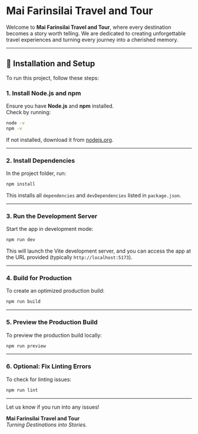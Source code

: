 # Mai Farinsilai Travel and Tour

Welcome to **Mai Farinsilai Travel and Tour**, where every destination becomes a story worth telling. We are dedicated to creating unforgettable travel experiences and turning every journey into a cherished memory.

---

## 🚀 Installation and Setup

To run this project, follow these steps:

### 1. **Install Node.js and npm**
Ensure you have **Node.js** and **npm** installed.  
Check by running:
```bash
node -v
npm -v
```
If not installed, download it from [nodejs.org](https://nodejs.org/).

---

### 2. **Install Dependencies**
In the project folder, run:
```bash
npm install
```
This installs all `dependencies` and `devDependencies` listed in `package.json`.

---

### 3. **Run the Development Server**
Start the app in development mode:
```bash
npm run dev
```
This will launch the Vite development server, and you can access the app at the URL provided (typically `http://localhost:5173`).

---

### 4. **Build for Production**
To create an optimized production build:
```bash
npm run build
```

---

### 5. **Preview the Production Build**
To preview the production build locally:
```bash
npm run preview
```

---

### 6. **Optional: Fix Linting Errors**
To check for linting issues:
```bash
npm run lint
```

---

Let us know if you run into any issues!

**Mai Farinsilai Travel and Tour**  
*Turning Destinations into Stories.*